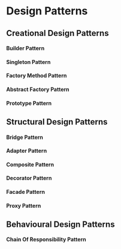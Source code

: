# Design Patterns

## Creational Design Patterns
#### Builder Pattern
#### Singleton Pattern
#### Factory Method Pattern
#### Abstract Factory Pattern
#### Prototype Pattern

## Structural Design Patterns
#### Bridge Pattern
#### Adapter Pattern
#### Composite Pattern
#### Decorator Pattern
#### Facade Pattern
#### Proxy Pattern

## Behavioural Design Patterns
#### Chain Of Responsibility Pattern
